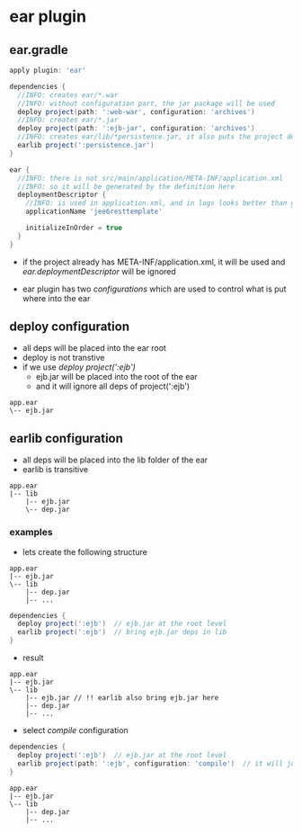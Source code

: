# ear plugin

## ear.gradle

```groovy
apply plugin: 'ear'

dependencies {
  //INFO: creates ear/*.war
  //INFO: without configuration part, the jar package will be used
  deploy project(path: ':web-war', configuration: 'archives')
  //INFO: creates ear/*.jar
  deploy project(path: ':ejb-jar', configuration: 'archives')
  //INFO: creates ear/lib/*persistence.jar, it also puts the project deps in same lib directory
  earlib project(':persistence.jar')
}

ear {
  //INFO: there is not src/main/application/META-INF/application.xml
  //INFO: so it will be generated by the definition here
  deploymentDescriptor {
    //INFO: is used in application.xml, and in logs looks better than generated name
    applicationName 'jee6resttemplate'

    initializeInOrder = true
  }
}
```

- if the project already has META-INF/application.xml, it will be used and
  *ear.deploymentDescriptor* will be ignored

* ear plugin has two *configurations* which are used to control what is put where into the ear

## deploy configuration

- all deps will be placed into the ear root
- deploy is not transtive
- if we use *deploy project(':ejb')*
  - ejb.jar will be placed into the root of the ear
  - and it will ignore all deps of project(':ejb')

```shell
app.ear
\-- ejb.jar
```

## earlib configuration

- all deps will be placed into the lib folder of the ear
- earlib is transitive

```shell
app.ear
|-- lib
    |-- ejb.jar
    \-- dep.jar
```


### examples

- lets create the following structure

```shell
app.ear
|-- ejb.jar
\-- lib
    |-- dep.jar
    |-- ...
```

```groovy
dependencies {
  deploy project(':ejb')  // ejb.jar at the root level
  earlib project(':ejb')  // bring ejb.jar deps in lib
}
```

- result

```shell
app.ear
|-- ejb.jar
\-- lib
    |-- ejb.jar // !! earlib also bring ejb.jar here
    |-- dep.jar
    |-- ...
```

- select *compile* configuration

```groovy
dependencies {
  deploy project(':ejb')  // ejb.jar at the root level
  earlib project(path: ':ejb', configuration: 'compile')  // it will just bring compile dependencies of ejb.jar
}
```

```shell
app.ear
|-- ejb.jar
\-- lib
    |-- dep.jar
    |-- ...
```
